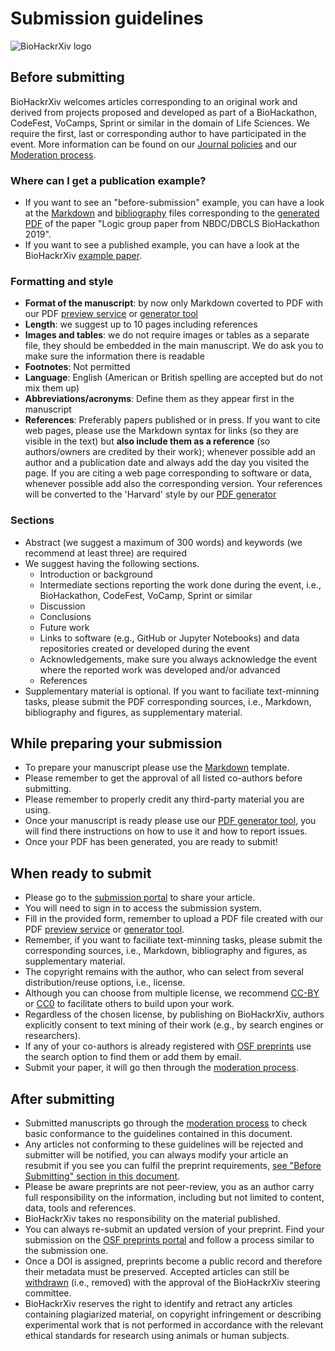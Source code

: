# Submission guidelines

![BioHackrXiv logo](assets/logo/BioHackrXiv-logo-transparent-340x140.png)

## Before submitting

BioHackrXiv welcomes articles corresponding to an original work and derived from projects proposed and developed as part of a BioHackathon, CodeFest, VoCamps, Sprint or similar in the domain of Life Sciences. We require the first, last or corresponding author to have participated in the event. More information can be found on our [Journal policies](./journal_policies.md) and our [Moderation process](./moderation_process.md).

### Where can I get a publication example?

* If you want to see an "before-submission" example, you can have a look at the [Markdown](https://raw.githubusercontent.com/biohackrxiv/bhxiv-gen-pdf/master/example/logic/paper.md) and [bibliography](https://raw.githubusercontent.com/biohackrxiv/bhxiv-gen-pdf/master/example/logic/paper.bib) files corresponding to the 
[generated PDF](https://github.com/biohackrxiv/bhxiv-gen-pdf/blob/master/example/logic/LogicProgramming.pdf)
of the paper "Logic group paper from NBDC/DBCLS BioHackathon 2019".
* If you want to see a published example, you can have a look at the BioHackrXiv [example paper](https://doi.org/10.37044/osf.io/8qdse).

### Formatting and style

* **Format of the manuscript**: by now only Markdown coverted to PDF with our PDF [preview service](http://preview.biohackrxiv.org/) or [generator tool](https://github.com/biohackrxiv/bhxiv-gen-pdf)
* **Length**: we suggest up to 10 pages including references
* **Images and tables**: we do not require images or tables as a separate file, they should be embedded in the main manuscript. We do ask you to make sure the information there is readable
* **Footnotes**: Not permitted
* **Language**: English (American or British spelling are accepted but do not mix them up)
* **Abbreviations/acronyms**: Define them as they appear first in the manuscript
* **References**: Preferably papers published or in press. If you want to cite web pages, please use the Markdown syntax for links (so they are visible in the text) but **also include them as a reference** (so authors/owners are credited by their work); whenever possible add an author and a publication date and always add the day you visited the page. If you are citing a web page corresponding to software or data, whenever possible add also the corresponding version. Your references will be converted to the 'Harvard' style by our [PDF generator](https://github.com/biohackrxiv/bhxiv-gen-pdf)

### Sections

* Abstract (we suggest a maximum of 300 words) and keywords (we recommend at least three) are required
* We suggest having the following sections.
  * Introduction or background
  * Intermediate sections reporting the work done during the event, i.e., BioHackathon, CodeFest, VoCamp, Sprint or similar
  * Discussion 
  * Conclusions
  * Future work
  * Links to software (e.g., GitHub or Jupyter Notebooks) and data repositories created or developed during the event
  * Acknowledgements, make sure you always acknowledge the event where the reported work was developed and/or advanced
  * References
* Supplementary material is optional. If you want to faciliate text-minning tasks, please submit the PDF corresponding sources, i.e., Markdown, bibliography and figures, as supplementary material.

## While preparing your submission

* To prepare your manuscript please use the [Markdown](https://raw.githubusercontent.com/biohackrxiv/submission-templates/master/paper.md) template.
* Please remember to get the approval of all listed co-authors before submitting.
* Please remember to properly credit any third-party material you are using.
* Once your manuscript is ready please use our [PDF generator tool](https://github.com/biohackrxiv/bhxiv-gen-pdf), you will find there instructions on how to use it and how to report issues.
* Once your PDF has been generated, you are ready to submit!

## When ready to submit

* Please go to the [submission portal](https://biohackrxiv.org/) to share your article.
* You will need to sign in to access the submission system.
* Fill in the provided form, remember to upload a PDF file created with our PDF [preview service](http://preview.biohackrxiv.org/) or [generator tool](https://github.com/biohackrxiv/bhxiv-gen-pdf).
* Remember, if you want to faciliate text-minning tasks, please submit the corresponding sources, i.e., Markdown, bibliography and figures, as supplementary material.
* The copyright remains with the author, who can select from several distribution/reuse options, i.e., license.
* Although you can choose from multiple license, we recommend [CC-BY](https://creativecommons.org/licenses/by/4.0/) or [CC0](https://creativecommons.org/share-your-work/public-domain/cc0/) to facilitate others to build upon your work.
* Regardless of the chosen license, by publishing on BioHackrXiv, authors explicitly consent to text mining of their work (e.g., by search engines or researchers).
* If any of your co-authors is already registered with [OSF preprints](https://osf.io/preprints/) use the search option to find them or add them by email.
* Submit your paper, it will go then through the [moderation process](./moderation_process.md).

## After submitting

* Submitted manuscripts go through the [moderation process](./moderation_process.md) to check basic conformance to the guidelines contained in this document.
* Any articles not conforming to these guidelines will be rejected and submitter will be notified, you can always modify your article an resubmit if you see you can fulfil the preprint requirements, [see "Before Submitting" section in this document](#before-submitting).
* Please be aware preprints are not peer-review, you as an author carry full responsibility on the information, including but not limited to content, data, tools and references.
* BioHackrXiv takes no responsibility on the material published.
* You can always re-submit an updated version of your preprint. Find your submission on the [OSF preprints portal](https://osf.io/preprints/) and follow a process similar to the submission one.
* Once a DOI is assigned, preprints become a public record and therefore their metadata must be preserved. Accepted articles can still be [withdrawn](https://help.osf.io/hc/en-us/articles/360021490833-Withdrawing-a-Preprint) (i.e., removed) with the approval of the BioHackrXiv steering committee.
* BioHackrXiv reserves the right to identify and retract any articles containing plagiarized material, on copyright infringement or describing experimental work that is not performed in accordance with the relevant ethical standards for research using animals or human subjects.

